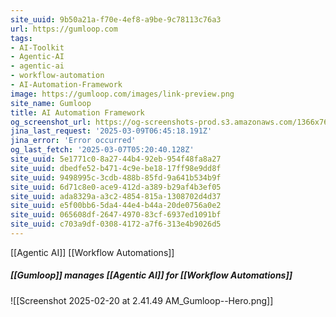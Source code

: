 ```yaml
---
site_uuid: 9b50a21a-f70e-4ef8-a9be-9c78113c76a3
url: https://gumloop.com
tags:
- AI-Toolkit
- Agentic-AI
- agentic-ai
- workflow-automation
- AI-Automation-Framework
image: https://gumloop.com/images/link-preview.png
site_name: Gumloop
title: AI Automation Framework
og_screenshot_url: https://og-screenshots-prod.s3.amazonaws.com/1366x768/80/false/1b6ec3b8af38d1e248e978c042455b27a2aad3064ca94e0ef2191742410d4d02.jpeg
jina_last_request: '2025-03-09T06:45:18.191Z'
jina_error: 'Error occurred'
og_last_fetch: '2025-03-07T05:20:40.128Z'
site_uuid: 5e1771c0-8a27-44b4-92eb-954f48fa8a27
site_uuid: dbedfe52-b471-4c9e-be18-17ff98e9dd8f
site_uuid: 9498995c-3cdb-488b-85fd-9a641b534b9f
site_uuid: 6d71c8e0-ace9-412d-a389-b29af4b3ef05
site_uuid: ada8329a-a3c2-4854-815a-1308702d4d37
site_uuid: e5f00bb6-5da4-44e4-b44a-20de0756a0e2
site_uuid: 065608df-2647-4970-83cf-6937ed1091bf
site_uuid: c703a9df-0308-4172-a7f6-313e4b9026d5
---
```


[[Agentic AI]]
[[Workflow Automations]]

##### [[Gumloop]] manages [[Agentic AI]] for [[Workflow Automations]]
![[Screenshot 2025-02-20 at 2.41.49 AM_Gumloop--Hero.png]]
